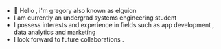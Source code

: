 - 👋 Hello , i'm gregory also known as elguion
-   I am currently an undergrad systems engineering student
-  I possess interests and experience in fields such as app development , data analytics and marketing
-  I look forward to future collaborations .

<!---
elguion/elguion is a ✨ special ✨ repository because its `README.md` (this file) appears on your GitHub profile.
You can click the Preview link to take a look at your changes.
--->
